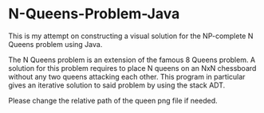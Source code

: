 # N-Queens-Problem-Java
This is my attempt on constructing a visual solution for the NP-complete N Queens problem using Java.

The N Queens problem is an extension of the famous 8 Queens problem. A solution for this problem requires to place N queens on an NxN chessboard without any two queens attacking each other. This program in particular gives an iterative solution to said problem by using the stack ADT.

Please change the relative path of the queen png file if needed.
